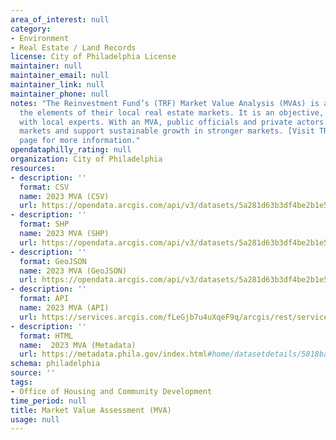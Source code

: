 ```yaml
---
area_of_interest: null
category:
- Environment
- Real Estate / Land Records
license: City of Philadelphia License
maintainer: null
maintainer_email: null
maintainer_link: null
maintainer_phone: null
notes: "The Reinvestment Fund’s (TRF) Market Value Analysis (MVAs) is a tool residents and policymakers can use to identify and understand
  the elements of their local real estate markets. It is an objective, data driven tool built on local administrative data and validated
  with local experts. With an MVA, public officials and private actors can more precisely target intervention strategies in stressed
  markets and support sustainable growth in stronger markets. [Visit TRF's MVA analysis](https://www.reinvestment.com/research/market-value-analysis/)
  page for more information."
opendataphilly_rating: null
organization: City of Philadelphia
resources:
- description: ''
  format: CSV
  name: 2023 MVA (CSV)
  url: https://opendata.arcgis.com/api/v3/datasets/5a281d63b3df4be2b1e5ad6bf34c2717_0/downloads/data?format=csv&spatialRefId=4326&where=1%3D1
- description: ''
  format: SHP
  name: 2023 MVA (SHP)
  url: https://opendata.arcgis.com/api/v3/datasets/5a281d63b3df4be2b1e5ad6bf34c2717_0/downloads/data?format=shp&spatialRefId=4326&where=1%3D1
- description: ''
  format: GeoJSON
  name: 2023 MVA (GeoJSON)
  url: https://opendata.arcgis.com/api/v3/datasets/5a281d63b3df4be2b1e5ad6bf34c2717_0/downloads/data?format=geojson&spatialRefId=4326&where=1%3D1
- description: ''
  format: API
  name: 2023 MVA (API)
  url: https://services.arcgis.com/fLeGjb7u4uXqeF9q/arcgis/rest/services/mva_2023/FeatureServer/0/query?outFields=*&where=1%3D1
- description: ''
  format: HTML
  name:  2023 MVA (Metadata)
  url: https://metadata.phila.gov/index.html#home/datasetdetails/5818ba4510bbee7149c4f156/representationdetails/66e1bbd6d512b802c4f26074/
schema: philadelphia
source: ''
tags:
- Office of Housing and Community Development
time_period: null
title: Market Value Assessment (MVA)
usage: null
---
```

